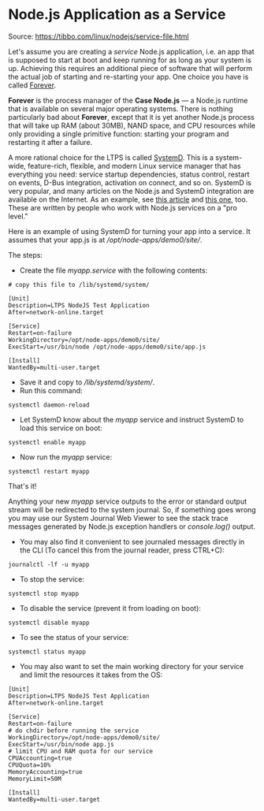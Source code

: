 # Node.js Application as a Service

Source: https://tibbo.com/linux/nodejs/service-file.html

Let's assume you are creating a *service* Node.js application, i.e. an app that is supposed to start at boot and keep running for as long as your system is up. Achieving this requires an additional piece of software that will perform the actual job of starting and re-starting your app. One choice you have is called [Forever](https://github.com/foreverjs/forever).

**Forever** is the process manager of the **Case Node.js** — a Node.js runtime that is available on several major operating systems. There is nothing particularly bad about **Forever**, except that it is yet another Node.js process that will take up RAM (about 30MB), NAND space, and CPU resources while only providing a single primitive function: starting your program and restarting it after a failure.

A more rational choice for the LTPS is called [SystemD](https://en.wikipedia.org/wiki/Systemd). This is a system-wide, feature-rich, flexible, and modern Linux service manager that has everything you need: service startup dependencies, status control, restart on events, D-Bus integration, activation on connect, and so on. SystemD is very popular, and many articles on the Node.js and SystemD integration are available on the Internet. As an example, see [this article](https://rocketeer.be/articles/deploying-node-js-with-systemd/) and [this one](https://dzone.com/articles/running-nodejs-on-linux-with-systemd), too. These are written by people who work with Node.js services on a "pro level."

Here is an example of using SystemD for turning your app into a service. It assumes that your app.js is at */opt/node-apps/demo0/site/*.

The steps:

- Create the file *myapp.service* with the following contents:

```
# copy this file to /lib/systemd/system/

[Unit]
Description=LTPS NodeJS Test Application
After=network-online.target

[Service]
Restart=on-failure
WorkingDirectory=/opt/node-apps/demo0/site/
ExecStart=/usr/bin/node /opt/node-apps/demo0/site/app.js

[Install]
WantedBy=multi-user.target
```

- Save it and copy to */lib/systemd/system/*.
- Run this command:

```
systemctl daemon-reload
```

- Let SystemD know about the *myapp* service and instruct SystemD to load this service on boot:

```
systemctl enable myapp
```

- Now run the *myapp* service:

```
systemctl restart myapp
```

That's it!

Anything your new *myapp* service outputs to the error or standard output stream will be redirected to the system journal. So, if something goes wrong you may use our System Journal Web Viewer to see the stack trace messages generated by Node.js exception handlers or *console.log()* output.

- You may also find it convenient to see journaled messages directly in the CLI (To cancel this from the journal reader, press CTRL+C):

```
journalctl -lf -u myapp
```

- To stop the service:

```
systemctl stop myapp
```

- To disable the service (prevent it from loading on boot):

```
systemctl disable myapp
```

- To see the status of your service:

```
systemctl status myapp
```

- You may also want to set the main working directory for your service and limit the resources it takes from the OS:

```
[Unit]
Description=LTPS NodeJS Test Application
After=network-online.target

[Service]
Restart=on-failure
# do chdir before running the service
WorkingDirectory=/opt/node-apps/demo0/site/
ExecStart=/usr/bin/node app.js
# limit CPU and RAM quota for our service
CPUAccounting=true
CPUQuota=10%
MemoryAccounting=true
MemoryLimit=50M

[Install]
WantedBy=multi-user.target
```
